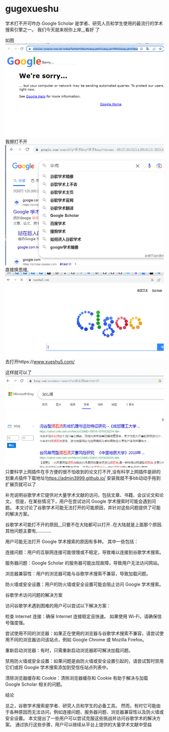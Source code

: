 # gugexueshu
学术打不开可咋办
Google Scholar 是学者、研究人员和学生使用的最流行的学术搜索引擎之一。 
我们今天就来祝你上岸,,,看好 了

如图![Image text](https://github.com/fanbaovpn/gugexueshu/blob/main/BaiduShurufa_2023-4-28_15-53-40.png)
我擦打不开![Image text](https://github.com/fanbaovpn/gugexueshu/blob/main/BaiduShurufa_2023-4-28_15-53-9.png)
直接换思维,![Image text](https://github.com/fanbaovpn/gugexueshu/blob/main/3.png)
去打开https://www.xueshu5.com/

这样就可以了![Image text](https://github.com/fanbaovpn/gugexueshu/blob/main/4.png)
只要科学上网插件在手方便的很不怕收到的论文打不开,没有科学上网插件是卵的
划重点插件下载地址!https://admin3999.github.io/
安装我就不多bb动动手拖到扩展页就可以了


补充说明谷歌学术它提供对大量学术文献的访问，包括文章、书籍、会议论文和论文。 但是，在某些情况下，用户在尝试访问 Google 学术搜索时可能会遇到问题。 本文讨论了谷歌学术可能无法打开的可能原因，并针对这些问题提供了可能的解决方案。

谷歌学术可能打不开的原因,,,只要不在大陆都可以打开..在大陆就是上面那个原因.其他问题主要有,...........

用户可能无法打开 Google 学术搜索的原因有多种。 其中一些包括：

连接问题：用户的互联网连接可能很慢或不稳定，导致难以连接到谷歌学术搜索。

服务器问题：Google Scholar 的服务器可能出现故障，导致用户无法访问网站。

浏览器兼容性：用户的浏览器可能与谷歌学术搜索不兼容，导致加载问题。

防火墙或安全设置：用户的防火墙或安全设置可能会阻止访问 Google 学术搜索。

谷歌学术访问问题的解决方案

访问谷歌学术遇到困难的用户可以尝试以下解决方案：

检查 Internet 连接：确保 Internet 连接稳定且快速。 如果使用 Wi-Fi，请确保信号强度强。

尝试使用不同的浏览器：如果正在使用的浏览器与谷歌学术搜索不兼容，请尝试使用不同的浏览器访问该站点，例如 Google Chrome 或 Mozilla Firefox。

重新启动浏览器：有时，只需重新启动浏览器即可解决加载问题。

禁用防火墙或安全设置：如果问题是由防火墙或安全设置引起的，请尝试暂时禁用它们或将 Google 学术搜索添加到受信任站点列表中。

清除浏览器缓存和 Cookie：清除浏览器缓存和 Cookie 有助于解决与加载 Google Scholar 相关的问题。

结论

总之，谷歌学术搜索是学者、研究人员和学生的必备工具。 然而，有时它可能由于各种原因而无法访问，例如连接问题、服务器问题、浏览器兼容性以及防火墙或安全设置。 本文提出了一些用户可以尝试克服这些挑战并访问谷歌学术的解决方案。 通过执行这些步骤，用户可以继续从平台上提供的大量学术文献中受益
